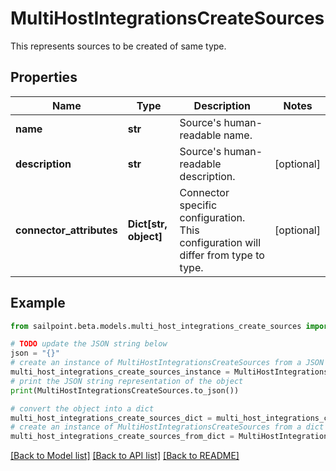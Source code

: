 # MultiHostIntegrationsCreateSources

This represents sources to be created of same type.

## Properties

Name | Type | Description | Notes
------------ | ------------- | ------------- | -------------
**name** | **str** | Source&#39;s human-readable name. | 
**description** | **str** | Source&#39;s human-readable description. | [optional] 
**connector_attributes** | **Dict[str, object]** | Connector specific configuration. This configuration will differ from type to type. | [optional] 

## Example

```python
from sailpoint.beta.models.multi_host_integrations_create_sources import MultiHostIntegrationsCreateSources

# TODO update the JSON string below
json = "{}"
# create an instance of MultiHostIntegrationsCreateSources from a JSON string
multi_host_integrations_create_sources_instance = MultiHostIntegrationsCreateSources.from_json(json)
# print the JSON string representation of the object
print(MultiHostIntegrationsCreateSources.to_json())

# convert the object into a dict
multi_host_integrations_create_sources_dict = multi_host_integrations_create_sources_instance.to_dict()
# create an instance of MultiHostIntegrationsCreateSources from a dict
multi_host_integrations_create_sources_from_dict = MultiHostIntegrationsCreateSources.from_dict(multi_host_integrations_create_sources_dict)
```
[[Back to Model list]](../README.md#documentation-for-models) [[Back to API list]](../README.md#documentation-for-api-endpoints) [[Back to README]](../README.md)


